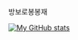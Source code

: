 방보로봉봉재


[![My GitHub stats](https://github-readme-stats.vercel.app/api?username=SeungJae928)](https://github.com/SeungJae928/github-readme-stats)
